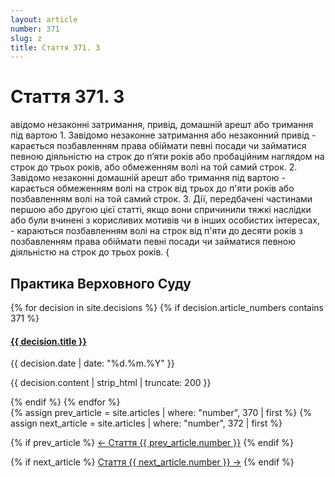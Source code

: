 ```yaml
---
layout: article
number: 371
slug: z
title: Стаття 371. З
---
```


# Стаття 371. З

авідомо незаконні затримання, привід, домашній арешт або тримання під вартою 1. Завідомо незаконне затримання або незаконний привід - карається позбавленням права обіймати певні посади чи займатися певною діяльністю на строк до п’яти років або пробаційним наглядом на строк до трьох років, або обмеженням волі на той самий строк. 2. Завідомо незаконні домашній арешт або тримання під вартою - карається обмеженням волі на строк від трьох до п'яти років або позбавленням волі на той самий строк. 3. Дії, передбачені частинами першою або другою цієї статті, якщо вони спричинили тяжкі наслідки або були вчинені з корисливих мотивів чи в інших особистих інтересах, - караються позбавленням волі на строк від п'яти до десяти років з позбавленням права обіймати певні посади чи займатися певною діяльністю на строк до трьох років. {

## Практика Верховного Суду

<div class="decisions-container">
{% for decision in site.decisions %}
  {% if decision.article_numbers contains 371 %}
    <div class="decision-item">
      <h4><a href="{{ decision.url }}">{{ decision.title }}</a></h4>
      <p class="decision-date">{{ decision.date | date: "%d.%m.%Y" }}</p>
      <p class="decision-excerpt">{{ decision.content | strip_html | truncate: 200 }}</p>
    </div>
  {% endif %}
{% endfor %}
</div>

<div class="article-navigation">
  {% assign prev_article = site.articles | where: "number", 370 | first %}
  {% assign next_article = site.articles | where: "number", 372 | first %}
  
  {% if prev_article %}
    <a href="{{ prev_article.url }}" class="prev-article">← Стаття {{ prev_article.number }}</a>
  {% endif %}
  
  {% if next_article %}
    <a href="{{ next_article.url }}" class="next-article">Стаття {{ next_article.number }} →</a>
  {% endif %}
</div>
